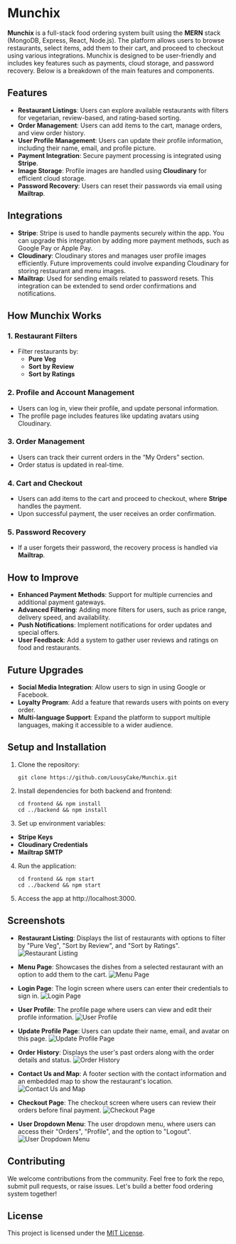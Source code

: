 # Munchix

**Munchix** is a full-stack food ordering system built using the **MERN** stack (MongoDB, Express, React, Node.js). The platform allows users to browse restaurants, select items, add them to their cart, and proceed to checkout using various integrations. Munchix is designed to be user-friendly and includes key features such as payments, cloud storage, and password recovery. Below is a breakdown of the main features and components.

## Features

- **Restaurant Listings**: Users can explore available restaurants with filters for vegetarian, review-based, and rating-based sorting.
- **Order Management**: Users can add items to the cart, manage orders, and view order history.
- **User Profile Management**: Users can update their profile information, including their name, email, and profile picture.
- **Payment Integration**: Secure payment processing is integrated using **Stripe**.
- **Image Storage**: Profile images are handled using **Cloudinary** for efficient cloud storage.
- **Password Recovery**: Users can reset their passwords via email using **Mailtrap**.
  
## Integrations

- **Stripe**: Stripe is used to handle payments securely within the app. You can upgrade this integration by adding more payment methods, such as Google Pay or Apple Pay.
- **Cloudinary**: Cloudinary stores and manages user profile images efficiently. Future improvements could involve expanding Cloudinary for storing restaurant and menu images.
- **Mailtrap**: Used for sending emails related to password resets. This integration can be extended to send order confirmations and notifications.

## How Munchix Works

### 1. Restaurant Filters
   - Filter restaurants by:
     - **Pure Veg**
     - **Sort by Review**
     - **Sort by Ratings**

### 2. Profile and Account Management
   - Users can log in, view their profile, and update personal information. 
   - The profile page includes features like updating avatars using Cloudinary.

### 3. Order Management
   - Users can track their current orders in the “My Orders” section.
   - Order status is updated in real-time.

### 4. Cart and Checkout
   - Users can add items to the cart and proceed to checkout, where **Stripe** handles the payment.
   - Upon successful payment, the user receives an order confirmation.

### 5. Password Recovery
   - If a user forgets their password, the recovery process is handled via **Mailtrap**.

## How to Improve

- **Enhanced Payment Methods**: Support for multiple currencies and additional payment gateways.
- **Advanced Filtering**: Adding more filters for users, such as price range, delivery speed, and availability.
- **Push Notifications**: Implement notifications for order updates and special offers.
- **User Feedback**: Add a system to gather user reviews and ratings on food and restaurants.

## Future Upgrades

- **Social Media Integration**: Allow users to sign in using Google or Facebook.
- **Loyalty Program**: Add a feature that rewards users with points on every order.
- **Multi-language Support**: Expand the platform to support multiple languages, making it accessible to a wider audience.

## Setup and Installation

1. Clone the repository:
   ```
   git clone https://github.com/LousyCake/Munchix.git
   ```
2. Install dependencies for both backend and frontend:
   ```
   cd frontend && npm install
   cd ../backend && npm install
   ```
3. Set up environment variables:

- **Stripe Keys**
- **Cloudinary Credentials**
- **Mailtrap SMTP**

4. Run the application:
   ```
   cd frontend && npm start
   cd ../backend && npm start
   ```
5. Access the app at http://localhost:3000.

## Screenshots

- **Restaurant Listing**: Displays the list of restaurants with options to filter by "Pure Veg", "Sort by Review", and "Sort by Ratings".
  ![Restaurant Listing](https://github.com/LousyCake/Munchix/raw/main/Screenshots/2.png)

- **Menu Page**: Showcases the dishes from a selected restaurant with an option to add them to the cart.
  ![Menu Page](https://github.com/LousyCake/Munchix/raw/main/Screenshots/9.png)

- **Login Page**: The login screen where users can enter their credentials to sign in.
  ![Login Page](https://github.com/LousyCake/Munchix/raw/main/Screenshots/8.png)

- **User Profile**: The profile page where users can view and edit their profile information.
  ![User Profile](https://github.com/LousyCake/Munchix/raw/main/Screenshots/6.png)

- **Update Profile Page**: Users can update their name, email, and avatar on this page.
  ![Update Profile Page](https://github.com/LousyCake/Munchix/raw/main/Screenshots/7.png)

- **Order History**: Displays the user's past orders along with the order details and status.
  ![Order History](https://github.com/LousyCake/Munchix/raw/main/Screenshots/5.png)

- **Contact Us and Map**: A footer section with the contact information and an embedded map to show the restaurant's location.
  ![Contact Us and Map](https://github.com/LousyCake/Munchix/raw/main/Screenshots/3.png)

- **Checkout Page**: The checkout screen where users can review their orders before final payment.
  ![Checkout Page](https://github.com/LousyCake/Munchix/raw/main/Screenshots/1.png)

- **User Dropdown Menu**: The user dropdown menu, where users can access their "Orders", "Profile", and the option to "Logout".
  ![User Dropdown Menu](https://github.com/LousyCake/Munchix/raw/main/Screenshots/4.png)


## Contributing
We welcome contributions from the community. Feel free to fork the repo, submit pull requests, or raise issues. Let's build a better food ordering system together!

## License

This project is licensed under the [MIT License](./LICENSE).
